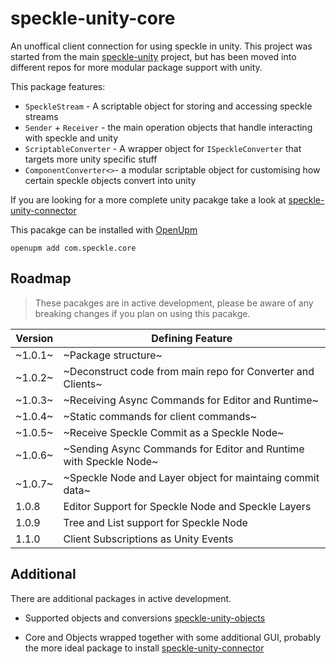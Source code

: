 # speckle-unity-core

An unoffical client connection for using speckle in unity. This project was started from the main [speckle-unity](https://github.com/specklesystems/speckle-unity) project, but has been moved into different repos for more modular package support with unity.    

This package features: 

- `SpeckleStream` - A scriptable object for storing and accessing speckle streams
- `Sender` + `Receiver` - the main operation objects that handle interacting with speckle and unity
- `ScriptableConverter` - A wrapper object for `ISpeckleConverter` that targets more unity specific stuff
- `ComponentConverter<>`- a modular scriptable object for customising how certain speckle objects convert into unity     
 

If you are looking for a more complete unity pacakge take a look at [speckle-unity-connector](https://github.com/sasakiassociates/speckle-unity-connector)
 
This pacakge can be installed with [OpenUpm](https://github.com/openupm/openupm-cli#installation) 

`openupm add com.speckle.core`

## Roadmap
>These pacakges are in active development, please be aware of any breaking changes if you plan on using this pacakge.

| Version | Defining Feature|
| ------- | -------------------------------------------------------------------------------- |
| ~1.0.1~   | ~Package structure~|
| ~1.0.2~   | ~Deconstruct code from main repo for Converter and Clients~|
| ~1.0.3~   | ~Receiving Async Commands for Editor and Runtime~|
| ~1.0.4~   | ~Static commands for client commands~|
| ~1.0.5~   | ~Receive Speckle Commit as a Speckle Node~ |
| ~1.0.6~   | ~Sending Async Commands for Editor and Runtime with Speckle Node~|
| ~1.0.7~   | ~Speckle Node and Layer object for maintaing commit data~ |
| 1.0.8     | Editor Support for Speckle Node and Speckle Layers|
| 1.0.9     | Tree and List support for Speckle Node |
| 1.1.0     | Client Subscriptions as Unity Events |


## Additional 
There are additional packages in active development.

- Supported objects and conversions 
[speckle-unity-objects](https://github.com/sasakiassociates/speckle-unity-objects)

- Core and Objects wrapped together with some additional GUI, probably the more ideal package to install 
[speckle-unity-connector](https://github.com/sasakiassociates/speckle-unity-connector)

